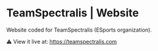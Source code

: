 # TeamSpectralis | Website
Website coded for TeamSpectralis (ESports organization).

:warning: View it live at: <https://teamspectralis.com>